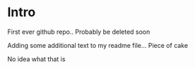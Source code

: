 Intro
=====

First ever github repo.. Probably be deleted soon

Adding some additional text to my readme file... Piece of cake

No idea what that is
